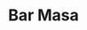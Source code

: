---
layout: place
title: "Bar Masa"
permalink: /new-york/new-york/bar-masa.html
stateAbbr: NY
stateName: New York
cityName: New York
seo:
  name: "Bar Masa"
  type: Restaurant
  links: null
description: "Looking for sushi in New York, New York? Check out Bar Masa for a delightful Japanese dining experience. Enjoy a variety of sushi and other dishes in a welco..."
place_id: ChIJM26HnlhYwokR4IfXFz-AuCA
photos:
  - name: >-
      places/ChIJM26HnlhYwokR4IfXFz-AuCA/photos/AeeoHcKfqlP8nAcOIKYGq0zAy9_tLrEodtArLwXH3H3GG4osK_N69VlMPzLrZea-3SDDSzHjM2HatI9wkEjWGGYkhgatW8Rgk22ErkL9WNP6YeezuIEllIiSl76GxuIjab6E-VPG_mfXb-JnCrOWUF3JzO_WhH36SLgmOOQeZWCIz26ksqv5YVo4E06yM624jq7ccymHqbFTv4HyK-CXnAsf5w0nCjzutk88JmLNcuWVHz0VqDnfKXzCB2bfeay9dpfBqU2M3QOGIxITJWcu5wmD0-A8kYNxy7z73RhF7TaJdebhvg
    widthPx: 1000
    heightPx: 639
    authorAttributions:
      - displayName: Bar Masa
        uri: https://maps.google.com/maps/contrib/116064386348706018867
        photoUri: >-
          https://lh3.googleusercontent.com/a-/ALV-UjVKDPS582r-hiW5bIJSGKECp7jRVL2ELAmZVHI65Hc-7I7agIo=s100-p-k-no-mo
    flagContentUri: >-
      https://www.google.com/local/imagery/report/?cb_client=maps_api_places.places_api&image_key=!1e10!2sAF1QipNTKzZG8Ktcx_Cjic1etghDpL1Ma8lVHLM9GjOp&hl=en-US
    googleMapsUri: >-
      https://www.google.com/maps/place//data=!3m4!1e2!3m2!1sAF1QipNTKzZG8Ktcx_Cjic1etghDpL1Ma8lVHLM9GjOp!2e10!4m2!3m1!1s0x89c258589e876e33:0x20b8803f17d787e0
  - name: >-
      places/ChIJM26HnlhYwokR4IfXFz-AuCA/photos/AeeoHcK9ziimkHQ2hRYTv79YlcRGtZtFNqIBOw0vLTFktrz12nKGn5dgp_XRLoZVSM-NLNs_6hPI6w-VorAAE6dGbPuCN8KybdD84_KgSf095CjlWZGIAMCBp9AaVA-z1qScPQvGhjSvv_VEfV-tOqSOi5yXI7p_bYOiNhYYlgoP8KJ70PqrjhZmJ0y-vH6SMTyhvJuT4L1NFHA60viAYwmJMoUUunvqeRyy7rSsOElWWxlvwgr6b9mADlRRQEVlwHjRsYYNQUbCwFBG05PWGQsxXiMfWQ4WmgGTnzc4zGpxPBIjKg
    widthPx: 4800
    heightPx: 3200
    authorAttributions:
      - displayName: Bar Masa
        uri: https://maps.google.com/maps/contrib/101892587986930516714
        photoUri: >-
          https://lh3.googleusercontent.com/a/ACg8ocKOPEC02BCIUQf5omr3UQ-iahdFsSUJMf3A1yUSk7iT1cOifw=s100-p-k-no-mo
    flagContentUri: >-
      https://www.google.com/local/imagery/report/?cb_client=maps_api_places.places_api&image_key=!1e10!2sAF1QipNz8Hc3ZJ8MF5ibCLDMOj_xCDSaPrnAfYUn9H6C&hl=en-US
    googleMapsUri: >-
      https://www.google.com/maps/place//data=!3m4!1e2!3m2!1sAF1QipNz8Hc3ZJ8MF5ibCLDMOj_xCDSaPrnAfYUn9H6C!2e10!4m2!3m1!1s0x89c258589e876e33:0x20b8803f17d787e0
  - name: >-
      places/ChIJM26HnlhYwokR4IfXFz-AuCA/photos/AeeoHcKIAr3BOBuBJa1Uxwi6AQ5R39slD2Z1z502PmcrAwzEkDt4zxytWzokYUp3RcIsKqU2FNRkOMnqpdpTfQGUVUja_kAtlgUntMYJer8QancFEqqruD-LUiaeVMCdT6tL2jwJeHhsEeEA0hudljBl2rYeXwLNFd4E8bMztWp2fEV8-xZ-b_LVkrUMcCHfN9HhCDJTTANBlslZ5Jws1UQ-LmYUWg7IZzLhNOoC5IuDoCn3zMfbRCPq6ibDhkz6CCK0aS3B7xoyr8I7tyP7oiqSneyUeAeXk5hEv-GN4AKM5BiqEukHNr5DmzvsicL4TDVP33GS5P8NlhRwYQfzPHoLOLka5j4mIg8OM2ql8sSEHVOXQS8uheY3QfTyDQfgEfVn6hMDnjtm63aXiJdfFOA5ZNVgqn4k1eztNnMrjzWRXnLpDg
    widthPx: 3024
    heightPx: 4032
    authorAttributions:
      - displayName: George Getz
        uri: https://maps.google.com/maps/contrib/102536165709346645543
        photoUri: >-
          https://lh3.googleusercontent.com/a/ACg8ocIGYCkUnL8dbPGYNzJn-rrF9Mew9ofYFPUJXa0mG4eRqMGsHg=s100-p-k-no-mo
    flagContentUri: >-
      https://www.google.com/local/imagery/report/?cb_client=maps_api_places.places_api&image_key=!1e10!2sCIHM0ogKEICAgMCwhPaDRQ&hl=en-US
    googleMapsUri: >-
      https://www.google.com/maps/place//data=!3m4!1e2!3m2!1sCIHM0ogKEICAgMCwhPaDRQ!2e10!4m2!3m1!1s0x89c258589e876e33:0x20b8803f17d787e0
  - name: >-
      places/ChIJM26HnlhYwokR4IfXFz-AuCA/photos/AeeoHcJZSA9y9vRZ_dPP0WCO9LNtESzFU0BHob1Tzu5pEAXzV3E7Bm4o57q1Bxk3dUctNjT4fOIanzmnpwwdxn26uP2fWuZ6NDE4hd_Dy3Z4n3ycLQAZF2YAe-YdhMeyRwl_EpuAagKhaXv7nMlxseAsBqD27WeSeEDhBM5giArhFXKj2fsR7ugPMdVzBmJoU7jtW9uj1UrPINSKcZnrVnAOy1zQGCmDdN9q54FzarnGrpAQzpLZhUjKSxlM1LvsH050FmLesdFZhevJbkNGcwSz-j3q1KSSXnDmP9OUQqKnXCFIeVl_p_vYsGbnuiJsXZzPkBS188o6gCA2aNP4qvE_b1S7yJyss7rJ44OrcQZLrdMvA9t5It0m9eOdH1lejRKnZnX30KQmzkdTN-MlYZMutSnNpkaWLYIWqu02p_y8t71zOD3Y
    widthPx: 4032
    heightPx: 3024
    authorAttributions:
      - displayName: Zachary Dennett
        uri: https://maps.google.com/maps/contrib/106730068957830066937
        photoUri: >-
          https://lh3.googleusercontent.com/a-/ALV-UjVgc-n3lDydOcEZFN6Y1Jbr6TFiS8NFbU8Yi5LuyQuoQtbajj__Dw=s100-p-k-no-mo
    flagContentUri: >-
      https://www.google.com/local/imagery/report/?cb_client=maps_api_places.places_api&image_key=!1e10!2sCIHM0ogKEICAgIDD4ur0ywE&hl=en-US
    googleMapsUri: >-
      https://www.google.com/maps/place//data=!3m4!1e2!3m2!1sCIHM0ogKEICAgIDD4ur0ywE!2e10!4m2!3m1!1s0x89c258589e876e33:0x20b8803f17d787e0
  - name: >-
      places/ChIJM26HnlhYwokR4IfXFz-AuCA/photos/AeeoHcLVjZVHxb6nz9MM1g4BKpYA9bq2XJoetthURuTNQguQn5P2ebyzEbCyWzSaLRNfa5cw5gjf_efgzQHi_3tdoAwSg1QPAGcSJfqy90_xDRiJImZnwlHEH1U9yZY5Uidwmc9Kdlqd-aNBAtQDQaH2FqTxFp1CzkUK6DmvmVNkgEKx4eoKPB-zVi7AxEW-wlyH4EDZSkxnRLwsrJZu8Pq7zKddM9AgRqC1gL7N1gT-ATkbObneoTBkM0JcDuI64gCLwjIGmwV-1GYKydLR_nVZHLbEz4BI-z3_qMzRgaVUYkUgYEyEq5201hDKuPcFED8t1ZLHr3m8eM3mqzVIhuZv4-3bbsOhmyevCy7IT2Oh1PvcqIrAYw37HFeMDNKT7prC8wHgSzpVAvcl5b2_Y2p3umgCBFm-MasT__qnp6QJPjHQWks
    widthPx: 3024
    heightPx: 4032
    authorAttributions:
      - displayName: Alison Velasquez
        uri: https://maps.google.com/maps/contrib/100153980996816520080
        photoUri: >-
          https://lh3.googleusercontent.com/a-/ALV-UjUo-Sq8TaQckxWNQ4I4tCb6wnqxVEiZyKJCpK3Ohl9PAzCeKHs=s100-p-k-no-mo
    flagContentUri: >-
      https://www.google.com/local/imagery/report/?cb_client=maps_api_places.places_api&image_key=!1e10!2sCIHM0ogKEICAgMCI1LesmAE&hl=en-US
    googleMapsUri: >-
      https://www.google.com/maps/place//data=!3m4!1e2!3m2!1sCIHM0ogKEICAgMCI1LesmAE!2e10!4m2!3m1!1s0x89c258589e876e33:0x20b8803f17d787e0
  - name: >-
      places/ChIJM26HnlhYwokR4IfXFz-AuCA/photos/AeeoHcKJAUunSGcFlH_PRDwU944AQxJILs0kp7iq_61kLETykLGDhKFYcBDE7lFpIhj6rJCp1CRAGP8QOzHrped1oKwvxwpn8LQXbayyEhxxxpRziNhPtGJSv9SrREFMSVcSGQPM-8IC_sKOA7HZuVBAj4LF_P_PSQ2VJAKLu7HXfafHt1Vb8RfazgE3vm40gplDMgm7C9Gaj7aPhK_xv3nZctXEQWLngrxT-EfD00b5IVFOrBZ4USe7dP3S59lK4UX3_L9R3RXbhYoeAGZU96LIbIzxWCxF3-6dmcYHXkRImeA6DsV3ROhdURYON5JLRzedK4qCe4lWh-xZFD7rEFTYXmeoBQIN9UV9SV0tzLb2NpR2GFyOyMnCoQF4cpyD6k79i86t8Qpq2oBmbuPj6FpyVteZeGC8CRprnJqxF_tMqnRdcg
    widthPx: 2878
    heightPx: 2658
    authorAttributions:
      - displayName: Riley Smith
        uri: https://maps.google.com/maps/contrib/110829800997893314765
        photoUri: >-
          https://lh3.googleusercontent.com/a-/ALV-UjUk0cSsJ3xNN0NUr4BYuH45lsbpQKPUxYe3giwBIRax1CSt8UY4=s100-p-k-no-mo
    flagContentUri: >-
      https://www.google.com/local/imagery/report/?cb_client=maps_api_places.places_api&image_key=!1e10!2sCIHM0ogKEICAgIC_8b3uRA&hl=en-US
    googleMapsUri: >-
      https://www.google.com/maps/place//data=!3m4!1e2!3m2!1sCIHM0ogKEICAgIC_8b3uRA!2e10!4m2!3m1!1s0x89c258589e876e33:0x20b8803f17d787e0
  - name: >-
      places/ChIJM26HnlhYwokR4IfXFz-AuCA/photos/AeeoHcJDCnhwmmRg_C3UdoWERkzx3yaGVYXXK0uYR5GS5nUtlmbS4RxLxLP8TtmGqHcR7IEpTCT3bbVhwsbrL4soZKzvlMc-KJw-EB7fMrKdpiQsIMsclYekdlELcvJDjlkDnmeDY4LLIUHRfhMijVKo7NSMID8fL3I2G9IO3nwQ14JIWoflZVx74bjG7EImVvNelsI0HZ3brItuDERgNxnJAF6aCS6tv0rQdJw204bXXNPr3Af_isCurSkccvgMXFIrT4mIwfWNzjFtP2wUh0--BZlNvz8HsfPKilJC3FOqCb7Rux5UYc3oeeqx3UpQ6KYSY0iTdiozymV6QcCtPvWnxgb7Q4-AYlYVl1N_EdGNYwH6v7FU1A_8OMelBrCqKR6zI_IyucwcXmA15KpmvBary4ymQPzsFxhJ7QvJiE48jk1tHDXF
    widthPx: 4032
    heightPx: 3024
    authorAttributions:
      - displayName: Zachary Dennett
        uri: https://maps.google.com/maps/contrib/106730068957830066937
        photoUri: >-
          https://lh3.googleusercontent.com/a-/ALV-UjVgc-n3lDydOcEZFN6Y1Jbr6TFiS8NFbU8Yi5LuyQuoQtbajj__Dw=s100-p-k-no-mo
    flagContentUri: >-
      https://www.google.com/local/imagery/report/?cb_client=maps_api_places.places_api&image_key=!1e10!2sCIHM0ogKEICAgIDD4ur06wE&hl=en-US
    googleMapsUri: >-
      https://www.google.com/maps/place//data=!3m4!1e2!3m2!1sCIHM0ogKEICAgIDD4ur06wE!2e10!4m2!3m1!1s0x89c258589e876e33:0x20b8803f17d787e0
  - name: >-
      places/ChIJM26HnlhYwokR4IfXFz-AuCA/photos/AeeoHcIXfBUS1e1FMkrA4LnYDIMXbxvx3r8h5azKZH-0m21UmEC4L075rAlPe0Se6gxPIbtXYZoclajAhU8k5X7r8N9T2KtAdPkpPl1a-TK-UfQJxtfABdoG8n0XcBT9jzcUFlIaLANr1Ph28atgvoBPctmm7pmIl77as_AcWJN09JLziuNpqIT2Yah3qo_FbBzwY6EtWu2vy55f3biyHdwE1dz0BmjnCl0rwujWvJUQZZY3xS34QUCO8GOeN0d9qrrDnFgDcTnVytZ4lSAeEfv0F4zE9a0wVt9n80Qn6E7G1pha--jt-yPDkyjeud3KnI4R23cLaEYbTJS-Xvvw25-EiEIvZpNDnMfT2YcLgQRPQofnCBxLHlon8wT3nXRL-3PcXGr8hxq5uHtZMSHctwiktuW3kqiV66DD-H4NAkNb2ZaX6Cnd
    widthPx: 1242
    heightPx: 1622
    authorAttributions:
      - displayName: Bryan Shu . The truth
        uri: https://maps.google.com/maps/contrib/110084771099728789053
        photoUri: >-
          https://lh3.googleusercontent.com/a-/ALV-UjU9btFZpA1CoBKen7HqSPkgBC9s8ZG0D86WqKSIboFTiZ_UA3gM=s100-p-k-no-mo
    flagContentUri: >-
      https://www.google.com/local/imagery/report/?cb_client=maps_api_places.places_api&image_key=!1e10!2sCIHM0ogKEICAgICR2p6f4wE&hl=en-US
    googleMapsUri: >-
      https://www.google.com/maps/place//data=!3m4!1e2!3m2!1sCIHM0ogKEICAgICR2p6f4wE!2e10!4m2!3m1!1s0x89c258589e876e33:0x20b8803f17d787e0
  - name: >-
      places/ChIJM26HnlhYwokR4IfXFz-AuCA/photos/AeeoHcJazuaDEuRKl1K43daiOC1a4lfcCvzJROYySEAjTNX8t0VGrQi-z1R2s0LIXoDYDd0ZmxDwr-DYMDu98IhM3x-FeynIbc8T6-biNZ-gDAgAhibGfbLRNc1EwhBGGflPwCSpZ2S64wygjErjYYXNX85vNXuSrWD54BZx7fZ9bEEfoJuMN2-bJVA0XK1ImslkRe2v1_oMaXNqd5cgOV6xKFvzIwZsZ-GIXTXFmPcnLUdbfY7i_vQxq5AjlL96YmKTUBBGsIR3LhWc2v1z6WOicdsNVOQxC5sLjFRQmFHgN_095X8x79N8g56isOGH-BuTjl6VCAnhaU-8Ljd19o6YPQG0tX4E5uYnIL1EJqg-ix41fImhnjnpxjyy_j76MC7y89CjEYuV077zptFNIRJXs54otx3ta9jVFLOPb5mNY_am8lBA
    widthPx: 4032
    heightPx: 3024
    authorAttributions:
      - displayName: Eugeniu Zubco
        uri: https://maps.google.com/maps/contrib/102072731457591831918
        photoUri: >-
          https://lh3.googleusercontent.com/a-/ALV-UjVTxdlCOOiWGLFs895_YTq6NCrN_XgYd-nk1KkVQ-ZLlU843R0OUA=s100-p-k-no-mo
    flagContentUri: >-
      https://www.google.com/local/imagery/report/?cb_client=maps_api_places.places_api&image_key=!1e10!2sCIHM0ogKEICAgMDAnrywjAE&hl=en-US
    googleMapsUri: >-
      https://www.google.com/maps/place//data=!3m4!1e2!3m2!1sCIHM0ogKEICAgMDAnrywjAE!2e10!4m2!3m1!1s0x89c258589e876e33:0x20b8803f17d787e0
  - name: >-
      places/ChIJM26HnlhYwokR4IfXFz-AuCA/photos/AeeoHcLPpcTRbftvMw8GA2_3eVIUGG1DcaLFehrSqkopVPcv4CvBbj5B42_PODO2rj0bFArbS3uscpRPtfxwhd_dHzJo4ZC9miNBPESEurERE4YZkpKbNIyTqkHHIk9_1StWTBpgFHNhGnYh3rdr4BpCsZB36FhHyk8NVTKkTPvAalFJDc53pxgx2VmXEui1zbV3Z1DIIG6lrv3nMcOUB9_2zqNvbRNtngt9HdGCKlcPVzbcoQb6FhIe5TNG9nHI38YevLjfINEZKFAxwdOmGO9jDzRvndhCElkFL4crWiVf0aiGqpUB2xHT624-vIaxHCj0FJPM-OkuY2SHM15UyEorBlBXGvHGCl_sEevvl4zaXHJYC0fkaI30w14R0uKebfkAEYP-URPd2JVplxIIpDDpJ3VLaOl_WZ7RfvYMO4xp2fpO3QBL
    widthPx: 3600
    heightPx: 4800
    authorAttributions:
      - displayName: Ran Trainin
        uri: https://maps.google.com/maps/contrib/103927196759711489874
        photoUri: >-
          https://lh3.googleusercontent.com/a-/ALV-UjVlOMmDthjqSTkl0B64ZkH6QLc7BxSo9O6iefHZpNXoXExxloGZ=s100-p-k-no-mo
    flagContentUri: >-
      https://www.google.com/local/imagery/report/?cb_client=maps_api_places.places_api&image_key=!1e10!2sCIHM0ogKEICAgID9tr7BogE&hl=en-US
    googleMapsUri: >-
      https://www.google.com/maps/place//data=!3m4!1e2!3m2!1sCIHM0ogKEICAgID9tr7BogE!2e10!4m2!3m1!1s0x89c258589e876e33:0x20b8803f17d787e0
address: The Shops at, 10 Columbus Cir Floor 4, New York, NY 10019, USA
street: The Shops at, 10 Columbus Cir Floor 4
city: New York
state: NY
zip: '10019'
country: USA
neighborhood: null
latitude: '40.768815'
longitude: '-73.982774'
accessibility_options:
  wheelchairAccessibleEntrance: true
  wheelchairAccessibleRestroom: true
  wheelchairAccessibleSeating: true
business_status: OPERATIONAL
name: Bar Masa
google_maps_links:
  directionsUri: >-
    https://www.google.com/maps/dir//''/data=!4m7!4m6!1m1!4e2!1m2!1m1!1s0x89c258589e876e33:0x20b8803f17d787e0!3e0
  placeUri: https://maps.google.com/?cid=2357775413399750624
  writeAReviewUri: >-
    https://www.google.com/maps/place//data=!4m3!3m2!1s0x89c258589e876e33:0x20b8803f17d787e0!12e1
  reviewsUri: >-
    https://www.google.com/maps/place//data=!4m4!3m3!1s0x89c258589e876e33:0x20b8803f17d787e0!9m1!1b1
  photosUri: >-
    https://www.google.com/maps/place//data=!4m3!3m2!1s0x89c258589e876e33:0x20b8803f17d787e0!10e5
primary_type: Restaurant
opening_hours:
  regular: null
  current: null
secondary_opening_hours:
  regular:
    weekdayDescriptions: null
    type: null
  current:
    weekdayDescriptions: null
    type: null
phone: null
price_level: null
price_range: null
rating: null
rating_count: 0
website: null
reviews: null
parking_options: null
payment_options: null
allow_dogs: null
curbside_pickup: null
delivery: null
dine_in: null
good_for_children: null
good_for_groups: null
good_for_sports: null
live_music: null
menu_for_children: null
outdoor_seating: null
reservable: null
restroom: null
serves_beer: null
serves_breakfast: null
serves_brunch: null
serves_cocktails: null
serves_coffee: null
serves_dinner: null
serves_dessert: null
serves_lunch: null
serves_vegetarian_food: null
serves_wine: null
takeout: null
summary: null

---